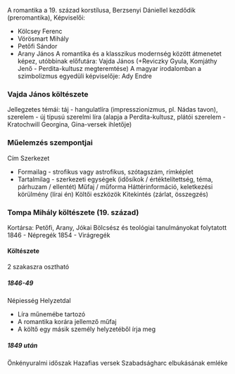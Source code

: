 A romantika a 19. század korstílusa, Berzsenyi Dániellel kezdődik (preromantika), 
Képviselői:
- Kölcsey Ferenc
- Vörösmart Mihály
- Petőfi Sándor
- Arany János
A romantika és a klasszikus modernség között átmenetet képez, utóbbinak előfutára: Vajda János (+Reviczky Gyula, Komjáthy Jenő - Perdita-kultusz megteremtése)
A magyar irodalomban a szimbolizmus egyedüli képviselője: Ady Endre
### Vajda János költészete
Jellegzetes témái: táj - hangulatlíra (impresszionizmus, pl. Nádas tavon), szerelem - új típusú szerelmi líra (alapja a Perdita-kultusz, plátói szerelem - Kratochwill Georgina, Gina-versek ihletője)

### Műelemzés szempontjai
Cím
Szerkezet
- Formailag - strofikus vagy astrofikus, szótagszám, rímképlet
- Tartalmilag - szerkezeti egységek (idősíkok / értéktelítettség, téma, párhuzam / ellentét)
Műfaj / műforma
Háttérinformáció, keletkezési körülmény (lírai én)
Költői eszközök
Kitekintés (zárlat, összegzés)


### Tompa Mihály költészete (19. század)
Kortársa: Petőfi, Arany, Jókai
Bölcsész és teológiai tanulmányokat folytatott
1846 - Népregék
1854 - Virágregék
#### Költészete
2 szakaszra osztható
##### 1846-49
Népiesség
Helyzetdal
- Líra műnemébe tartozó
- A romantika korára jellemző műfaj
- A költő egy másik személy helyzetéből írja meg
##### 1849 után
Önkényuralmi időszak
Hazafias versek
Szabadságharc elbukásának emléke